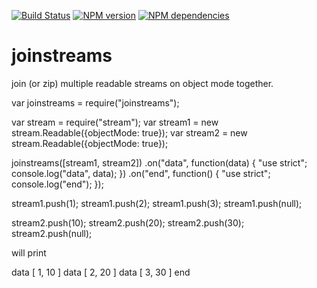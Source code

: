 [![Build Status](https://secure.travis-ci.org/michaelwittig/node-joinstreams.png)](http://travis-ci.org/michaelwittig/node-joinstreams)
[![NPM version](https://badge.fury.io/js/joinstreams.png)](http://badge.fury.io/js/joinstreams)
[![NPM dependencies](https://david-dm.org/michaelwittig/joinstreams.png)](https://david-dm.org/michaelwittig/joinstreams)

# joinstreams

join (or zip) multiple readable streams on object mode together.

  var joinstreams = require("joinstreams");

  var stream = require("stream");
  var stream1 = new stream.Readable({objectMode: true});
  var stream2 = new stream.Readable({objectMode: true});

  joinstreams([stream1, stream2])
    .on("data", function(data) {
      "use strict";
      console.log("data", data);
    })
    .on("end", function() {
      "use strict";
      console.log("end");
    });

  stream1.push(1);
  stream1.push(2);
  stream1.push(3);
  stream1.push(null);

  stream2.push(10);
  stream2.push(20);
  stream2.push(30);
  stream2.push(null);

will print

  data [ 1, 10 ]
  data [ 2, 20 ]
  data [ 3, 30 ]
  end
